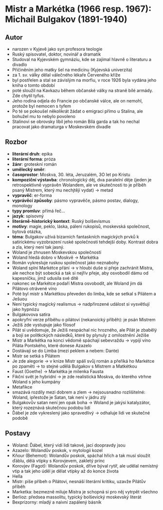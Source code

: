 # Mistr a Markétka (1966 resp. 1967): Michail Bulgakov (1891-1940)
## Autor
- narozen v Kyjevě jako syn profesora teologie
- Ruský spisovatel, doktor, novinář a dramatik
- Studoval na Kyjevském gymnáziu, kde se zajímal hlavně o literaturu a divadlo
- Přičiněním jeho matky šel na medicínu (Kyjevská univerzita)
- za 1. sv. války dělal válečného lékaře Červeného kříže
- byl postřelen a stal se závislým na morfiu, v roce 1926 byla vydána jeho kniha o tomto období
- poté sloužil na Kavkazu během občanské války na straně bílé armády. Zde chytil tyfus.
- Jeho rodina odjela do Francie po občanské válce, ale on nemohl, protože byl nemocen s tyfem
- Po té se pokoušel několikrát žádat o emigraci přímo u Stalina, ale bohužel mu to nebylo povoleno
- Stalinovi se obrovsky líbil jeho román Bílá garda a tak ho nechal pracovat jako dramaturga v Moskevském
divadle
## Rozbor
- **literární druh**: epika
- **literární forma**: próza
- **žánr**: groteskní román
- **umělecký směr**: 
- **časoprostor**: Moskva, 30. léta, Jeruzalém, 3O let po Kristu
- **kompoziční výstavba**: chronologický děj, dva paralelní děje (jeden je retrospektivně vyprávěn Wolandem,
ale ve skutečnosti to je příběh psaný Mistrem, který mu nechjtějí vydat) $\to$ metad
- **vypravěč**: er-forma
- **vyprávěcí způsoby**: pásmo vypravěče, pásmo postav, dialogy, monology
- **typy promluv**: přímá řeč...
- **jazyk**: spisovný
- **literárně-historický kontext**: Ruský bolševismus
- **motivy**: magie, peklo, láska, pálení rukopisů, moskevská společnost, bytová otázka, 
- **téma**: Bulgakov užívá bizarních fantaskních magických prvků k satirickému vyzobrazení ruské společnosti 
tehdejší doby. Kontrast dobra a zla, který není tak jasný.
- Woland je zhnusen Moskevskou společností
- Woland hledá dobro v Moskvě $\to$ Markétka
- Román vykresluje ruskou společnost jako neznabohy
- Woland splní Markétce přání $\to$ v hloubi duše si přeje zachránit Mistra, ale nechce být sobecká a tak
si nejřív přeje, aby osvobodil dámu od kapesníčku, jimž udusila své dítě
- nakonec se Markétce podaří Mistra osvobodit, ale Woland jim dá Pilátovo otrávené víno
- Poté byl mistr s Markétkou převeden do limba, kde se setkal s Pilátem a Ješuou
- Není typický magický realismus $\to$ nadpřirozené událost si vysvětlují jako hypnózu
- Bulgakovova satira
- apokryfní verze příběhu o pilátovi (nekanoický příběh): je psán Mistrem
- Ježíš zde vystupuje jako filosof
- Pilát si uvědomuje, že Ježíš nespáchal nic hrozného, ale Pilát je zbabělý a bojí se politkckých následků,
které by plynuly z omilostnění Ježíše
- Mistr a Markétka na konci vědomě spáchají sebevraždu $\to$ vypijí víno Piláta Pontského, které donese
Azazelo
- Dostávají se do Limba (mezi peklem a nebem: Dante)
- Mistr se setká s Pilátem
- Je zde alegorie $\to$ v knize Mistr spálí svůj román a přeříká ho Markétce po zpaměti $\to$ to stejné
udělá Bulgakov s Mistrem a Matkétkou
- Faust (Goethe) $\to$ Markétka je milenka Fausta
- Fikční svět je hybridní $\to$ je zde realistická Moskva, do kterého vtrhne Woland s jeho kumpány
- Metafikce
- smazává rozdíly mezi dobrem a zlem $\to$ nejsousnadno rozlišitelné: Woland, ipřestože je Satan, tak není v
jádru zlý
- Bulgakovův satan není jen opak boha $\to$ Woland je jakýsi katalyzátor, který rozeznává skutečnou podobu
lidí
- Ďábel je zde vykreslený jako spravedlivý $\to$ odhaluje lidi ve skutečné podobě

 

## Postavy
- Woland: Ďábel, který vidí lidi takové, jací doopravdy jsou
- Azazelo: Wolandův poskok, v mytologii kozel
- Kňour (Behemot): Wolandův poskok, spáchal hřích a tak musí sloužit ďáblu, dělá vtípky s Korovjevem,
zakletý princ
- Korovjev (Fagot): Wolandův poskok, dříve býval rytíř, ale udělal nemístný vtip a tak jeho úděl je dělat
vtípky až do konce života
- Hella
- Mistr: píše příbeh o Pilátovi, nesnáší literární kritiku, uzavže Pilátův příběh
- Marketka: bezmezně miluje Mistra je schopná si pro něj vytrpět všechno
- Berlioz: předsea massolitu, typický bolševický moskevský literát
- Bexprizorny: mladý a naivní zapálený básník
